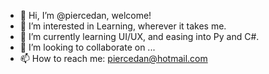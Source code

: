 - 👋 Hi, I’m @piercedan, welcome!
- 👀 I’m interested in Learning, wherever it takes me.
- 🌱 I’m currently learning UI/UX, and easing into Py and C#.
- 💞️ I’m looking to collaborate on ...
- 📫 How to reach me: piercedan@hotmail.com

<!---
piercedan/piercedan is a ✨ special ✨ repository because its `README.md` (this file) appears on your GitHub profile.
You can click the Preview link to take a look at your changes.
--->
